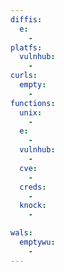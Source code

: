 ```yaml
---
diffis:
  e:
    -
platfs:
  vulnhub:
    -
curls:
  empty:
    -
functions:
  unix:
    -
  e:
    -
  vulnhub:
    -
  cve:
    -
  creds:
    -
  knock:
    -

wals:
  emptywu:
    -
---
```

